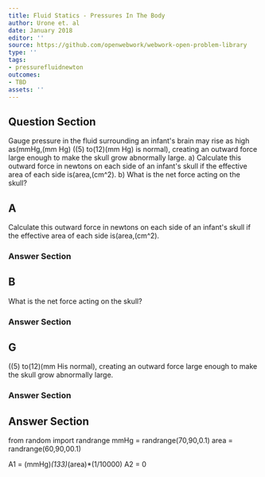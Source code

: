 ```yaml
---
title: Fluid Statics - Pressures In The Body
author: Urone et. al
date: January 2018
editor: ''
source: https://github.com/openwebwork/webwork-open-problem-library
type: ''
tags:
- pressurefluidnewton
outcomes:
- TBD
assets: ''
---
```


## Question Section 

Gauge pressure in the fluid surrounding an infant's brain may rise as high as(mmHg,(mm Hg) ((5) to(12)(mm Hg) is normal), creating an outward force large enough to make the skull grow abnormally large.
a) Calculate this outward force in newtons on each side of an infant's skull if the effective area of each side is(area,(cm^2). 
b) What is the net force acting on the skull?
## A
Calculate this outward force in newtons on each side of an infant's skull if the effective area of each side is(area,(cm^2). 
### Answer Section
## B
What is the net force acting on the skull?
### Answer Section
## G
((5) to(12)(mm His normal), creating an outward force large enough to make the skull grow abnormally large.
### Answer Section


## Answer Section

from random import randrange
mmHg = randrange(70,90,0.1)
area = randrange(60,90,00.1)

A1 = (mmHg)*(133)*(area)*(1/10000)
A2 = 0